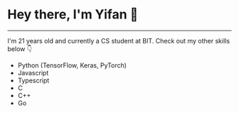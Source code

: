 # Hey there, I'm Yifan 👋
-----------------------------------------------------
I'm 21 years old and currently a CS student at BIT. 
Check out my other skills below 👇
- Python (TensorFlow, Keras, PyTorch)
- Javascript
- Typescript
- C
- C++
- Go
